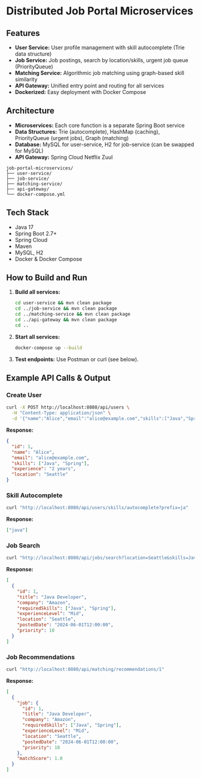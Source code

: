 # Distributed Job Portal Microservices

## Features
- **User Service:** User profile management with skill autocomplete (Trie data structure)
- **Job Service:** Job postings, search by location/skills, urgent job queue (PriorityQueue)
- **Matching Service:** Algorithmic job matching using graph-based skill similarity
- **API Gateway:** Unified entry point and routing for all services
- **Dockerized:** Easy deployment with Docker Compose

## Architecture
- **Microservices:** Each core function is a separate Spring Boot service
- **Data Structures:** Trie (autocomplete), HashMap (caching), PriorityQueue (urgent jobs), Graph (matching)
- **Database:** MySQL for user-service, H2 for job-service (can be swapped for MySQL)
- **API Gateway:** Spring Cloud Netflix Zuul

```
job-portal-microservices/
├── user-service/
├── job-service/
├── matching-service/
├── api-gateway/
└── docker-compose.yml
```

## Tech Stack
- Java 17
- Spring Boot 2.7+
- Spring Cloud
- Maven
- MySQL, H2
- Docker & Docker Compose

## How to Build and Run
1. **Build all services:**
   ```sh
   cd user-service && mvn clean package
   cd ../job-service && mvn clean package
   cd ../matching-service && mvn clean package
   cd ../api-gateway && mvn clean package
   cd ..
   ```
2. **Start all services:**
   ```sh
   docker-compose up --build
   ```
3. **Test endpoints:** Use Postman or curl (see below).

## Example API Calls & Output

### Create User
```sh
curl -X POST http://localhost:8080/api/users \
  -H "Content-Type: application/json" \
  -d '{"name":"Alice","email":"alice@example.com","skills":["Java","Spring"],"experience":"2 years","location":"Seattle"}'
```
**Response:**
```json
{
  "id": 1,
  "name": "Alice",
  "email": "alice@example.com",
  "skills": ["Java", "Spring"],
  "experience": "2 years",
  "location": "Seattle"
}
```

### Skill Autocomplete
```sh
curl "http://localhost:8080/api/users/skills/autocomplete?prefix=ja"
```
**Response:**
```json
["java"]
```

### Job Search
```sh
curl "http://localhost:8080/api/jobs/search?location=Seattle&skills=Java,Spring"
```
**Response:**
```json
[
  {
    "id": 1,
    "title": "Java Developer",
    "company": "Amazon",
    "requiredSkills": ["Java", "Spring"],
    "experienceLevel": "Mid",
    "location": "Seattle",
    "postedDate": "2024-06-01T12:00:00",
    "priority": 10
  }
]
```

### Job Recommendations
```sh
curl "http://localhost:8080/api/matching/recommendations/1"
```
**Response:**
```json
[
  {
    "job": {
      "id": 1,
      "title": "Java Developer",
      "company": "Amazon",
      "requiredSkills": ["Java", "Spring"],
      "experienceLevel": "Mid",
      "location": "Seattle",
      "postedDate": "2024-06-01T12:00:00",
      "priority": 10
    },
    "matchScore": 1.0
  }
]
